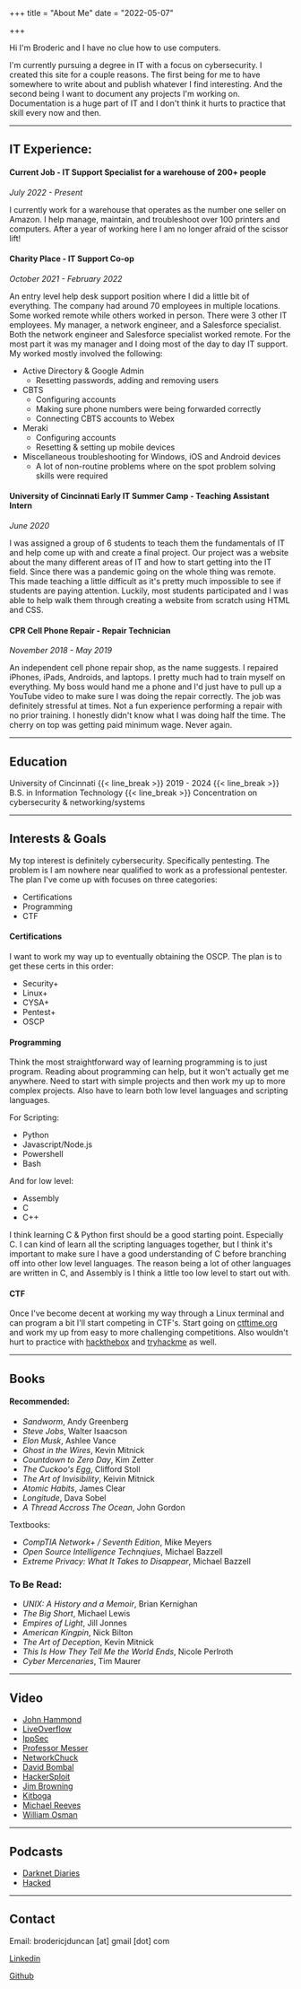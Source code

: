 +++
title = "About Me"
date = "2022-05-07"

+++

Hi I'm Broderic and I have no clue how to use computers. 

I'm currently pursuing a degree in IT with a focus on cybersecurity. I created this site for a couple reasons. The first being for me to have somewhere to write about and publish whatever I find interesting. And the second being I want to document any projects I'm working on. Documentation is a huge part of IT and I don't think it hurts to practice that skill every now and then.

---

## IT Experience:

#### Current Job - IT Support Specialist for a warehouse of 200+ people

*July 2022 - Present*

I currently work for a warehouse that operates as the number one seller on Amazon. I help manage, maintain, and troubleshoot over 100 printers and computers.
After a year of working here I am no longer afraid of the scissor lift! 


#### Charity Place - IT Support Co-op 

*October 2021 - February 2022*

An entry level help desk support position where I did a little bit of everything. The company had around 70 employees in multiple locations. Some worked remote while others worked in person. There were 3 other IT employees. My manager, a network engineer, and a Salesforce specialist. Both the network engineer and Salesforce specialist worked remote. For the most part it was my manager and I doing most of the day to day IT support. My worked mostly involved the following: 



* Active Directory & Google Admin
	* Resetting passwords, adding and removing users
* CBTS
	* Configuring accounts 
	* Making sure phone numbers were being forwarded correctly
	* Connecting CBTS accounts to Webex
* Meraki
	* Configuring accounts
	* Resetting & setting up mobile devices 
* Miscellaneous troubleshooting for Windows, iOS and Android devices
	* A lot of non-routine problems where on the spot problem solving skills were required

#### University of Cincinnati Early IT Summer Camp - Teaching Assistant Intern

*June 2020*

I was assigned a group of 6 students to teach them the fundamentals of IT and help come up with and create a final project. Our project was a website about the many different areas of IT and how to start getting into the IT field. Since there was a pandemic going on the whole thing was remote. This made teaching a little difficult as it's pretty much impossible to see if students are paying attention. Luckily, most students participated and I was able to help walk them through creating a website from scratch using HTML and CSS.

#### CPR Cell Phone Repair - Repair Technician

*November 2018 - May 2019*

An independent cell phone repair shop, as the name suggests. I repaired iPhones, iPads, Androids, and laptops. I pretty much had to train myself on everything. My boss would hand me a phone and I'd just have to pull up a YouTube video to make sure I was doing the repair correctly. The job was definitely stressful at times. Not a fun experience performing a repair with no prior training. I honestly didn't know what I was doing half the time. The cherry on top was getting paid minimum wage. Never again. 

---

## Education

University of Cincinnati {{< line_break >}}
2019 - 2024 {{< line_break >}}
B.S. in Information Technology {{< line_break >}}
Concentration on cybersecurity & networking/systems

---

## Interests & Goals

My top interest is definitely cybersecurity. Specifically pentesting. The problem is I am nowhere near qualified to work as a professional pentester. The plan I've come up with focuses on three categories:

* Certifications
* Programming
* CTF

#### Certifications 

I want to work my way up to eventually obtaining the OSCP. The plan is to get these certs in this order:

* Security+
* Linux+
* CYSA+
* Pentest+
* OSCP

#### Programming

Think the most straightforward way of learning programming is to just program. Reading about programming can help, but it won't actually get me anywhere. Need to start with simple projects and then work my up to more complex projects. Also have to learn both low level languages and scripting languages. 

For Scripting:

* Python
* Javascript/Node.js
* Powershell
* Bash

And for low level:

* Assembly
* C
* C++

I think learning C & Python first should be a good starting point. Especially C. I can kind of learn all the scripting languages together, but I think it's important to make sure I have a good understanding of C before branching off into other low level languages. The reason being a lot of other languages are written in C, and Assembly is I think a little too low level to start out with.

#### CTF

Once I've become decent at working my way through a Linux terminal and can program a bit I'll start competing in CTF's. Start going on [ctftime.org](https://ctftime.org) and work my up from easy to more challenging competitions. Also wouldn't hurt to practice with [hackthebox](https://hackthebox.com) and [tryhackme](https://tryhackme.com) as well.


---

## Books

#### Recommended:

* *Sandworm*, Andy Greenberg
* *Steve Jobs*, Walter Isaacson
* *Elon Musk*, Ashlee Vance
* *Ghost in the Wires*, Kevin Mitnick
* *Countdown to Zero Day*, Kim Zetter
* *The Cuckoo's Egg*, Clifford Stoll
* *The Art of Invisibility*, Keivin Mitnick
* *Atomic Habits*, James Clear
* *Longitude*, Dava Sobel
* *A Thread Accross The Ocean*, John Gordon

Textbooks:

* *CompTIA Network+ / Seventh Edition*, Mike Meyers
* *Open Source Intelligence Technqiues*, Michael Bazzell
* *Extreme Privacy: What It Takes to Disappear*, Michael Bazzell

### To Be Read: 

* *UNIX: A History and a Memoir*, Brian Kernighan
* *The Big Short*, Michael Lewis
* *Empires of Light*, Jill Jonnes
* *American Kingpin*, Nick Bilton
* *The Art of Deception*, Kevin Mitnick
* *This Is How They Tell Me the World Ends*, Nicole Perlroth
* *Cyber Mercenaries*, Tim Maurer


---

## Video

* [John Hammond](https://www.youtube.com/c/JohnHammond010)
* [LiveOverflow](https://www.youtube.com/channel/UClcE-kVhqyiHCcjYwcpfj9w)
* [IppSec](https://www.youtube.com/channel/UCa6eh7gCkpPo5XXUDfygQQA)
* [Professor Messer](https://www.youtube.com/c/professormesser)
* [NetworkChuck](https://www.youtube.com/c/NetworkChuck)
* [David Bombal](https://www.youtube.com/c/DavidBombal)
* [HackerSploit](https://www.youtube.com/c/HackerSploit)
* [Jim Browning](https://www.youtube.com/c/JimBrowning)
* [Kitboga](https://www.youtube.com/c/KitbogaShow)
* [Michael Reeves](https://www.youtube.com/c/MichaelReeves)
* [William Osman](https://www.youtube.com/c/williamosman)

---

## Podcasts

* [Darknet Diaries](https://darknetdiaries.com)
* [Hacked](https://pca.st/hacked)

---

## Contact

Email: brodericjduncan [at] gmail [dot] com

[Linkedin](https://www.linkedin.com/in/dontputnamehere/)

[Github](https://github.com/have-no-clue-what-im-doing)